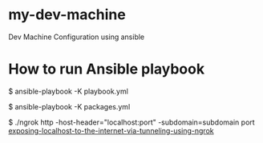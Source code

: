 # my-dev-machine
Dev Machine Configuration using ansible 

# How to run Ansible playbook
$ ansible-playbook -K playbook.yml

$ ansible-playbook -K packages.yml


$ ./ngrok http -host-header="localhost:port" -subdomain=subdomain port
[exposing-localhost-to-the-internet-via-tunneling-using-ngrok](https://stackoverflow.com/questions/30535336/exposing-localhost-to-the-internet-via-tunneling-using-ngrok-http-error-400)